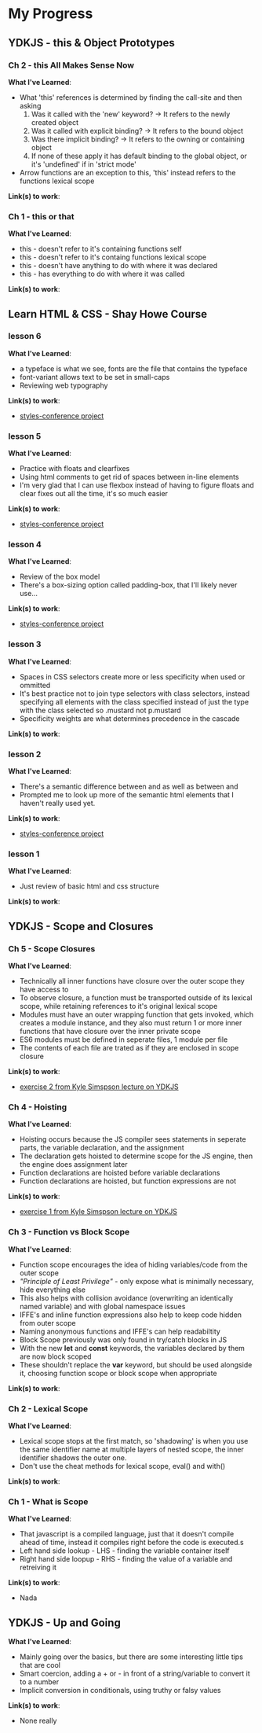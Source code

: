 # My Progress

## YDKJS - this & Object Prototypes
### Ch 2 - this All Makes Sense Now
**What I've Learned**:
* What 'this' references is determined by finding the call-site and then asking
	1. Was it called with the 'new' keyword? -> It refers to the newly created object
	2. Was it called with explicit binding? -> It refers to the bound object
	3. Was there implicit binding? -> It refers to the owning or containing object
	4. If none of these apply it has default binding to the global object, or it's 'undefined' if in 'strict mode'
* Arrow functions are an exception to this, 'this' instead refers to the functions lexical scope

**Link(s) to work**:

### Ch 1 - this or that
**What I've Learned**:
* this - doesn't refer to it's containing functions self
* this - doesn't refer to it's containg functions lexical scope
* this - doesn't have anything to do with where it was declared
* this - has everything to do with where it was called

**Link(s) to work**:

## Learn HTML & CSS - Shay Howe Course
### lesson 6
**What I've Learned**:
* a typeface is what we see, fonts are the file that contains the typeface
* font-variant allows text to be set in small-caps
* Reviewing web typography

**Link(s) to work**:
* [styles-conference project](https://github.com/sonorangirl/web-development-guide/tree/master/LearnHTML%26CSS/styles-conference)

### lesson 5
**What I've Learned**:
* Practice with floats and clearfixes
* Using html comments to get rid of spaces between in-line elements
* I'm very glad that I can use flexbox instead of having to figure floats and clear fixes out all the time, it's so much easier

**Link(s) to work**:
* [styles-conference project](https://github.com/sonorangirl/web-development-guide/tree/master/LearnHTML%26CSS/styles-conference)

### lesson 4
**What I've Learned**:
* Review of the box model
* There's a box-sizing option called padding-box, that I'll likely never use...

**Link(s) to work**:
* [styles-conference project](https://github.com/sonorangirl/web-development-guide/tree/master/LearnHTML%26CSS/styles-conference)

### lesson 3
**What I've Learned**:
* Spaces in CSS selectors create more or less specificity when used or ommitted
* It's best practice not to join type selectors with class selectors, instead specifying all elements with the class specified instead of just the type with the class selected so .mustard not p.mustard
* Specificity weights are what determines precedence in the cascade

**Link(s) to work**:

### lesson 2
**What I've Learned**:
* There's a semantic difference between <strong></strong> and <b></b> as well as between <em></em> and <i></i>
* Prompted me to look up more of the semantic html elements that I haven't really used yet.

**Link(s) to work**:
* [styles-conference project](https://github.com/sonorangirl/web-development-guide/tree/master/LearnHTML%26CSS/styles-conference)

### lesson 1
**What I've Learned**:
* Just review of basic html and css structure

**Link(s) to work**:


## YDKJS - Scope and Closures
### Ch 5 - Scope Closures
**What I've Learned**:
* Technically all inner functions have closure over the outer scope they have access to
* To observe closure, a function must be transported outside of its lexical scope, while retaining references to it's original lexical scope
* Modules must have an outer wrapping function that gets invoked, which creates a module instance, and they also must return 1 or more inner functions that have closure over the inner private scope
* ES6 modules must be defined in seperate files, 1 module per file
* The contents of each file are trated as if they are enclosed in scope closure

**Link(s) to work**:
* [exercise 2 from Kyle Simspson lecture on YDKJS](https://github.com/sonorangirl/web-development-guide/tree/master/You-Dont-Know-JS/Scope%26Closures/exercise-2)

### Ch 4 - Hoisting
**What I've Learned**:
* Hoisting occurs because the JS compiler sees statements in seperate parts, the variable declaration, and the assignment
* The declaration gets hoisted to determine scope for the JS engine, then the engine does assignment later
* Function declarations are hoisted before variable declarations
* Function declarations are hoisted, but function expressions are not

**Link(s) to work**:
* [exercise 1 from Kyle Simspson lecture on YDKJS](https://github.com/sonorangirl/web-development-guide/tree/master/You-Dont-Know-JS/Scope%26Closures/exercise-1)

### Ch 3 - Function vs Block Scope
**What I've Learned**:
* Function scope encourages the idea of hiding variables/code from the outer scope
* *"Principle of Least Privilege"* - only expose what is minimally necessary, hide everything else
* This also helps with collision avoidance (overwriting an identically named variable) and with global namespace issues
* IFFE's and inline function expressions also help to keep code hidden from outer scope
* Naming anonymous functions and IFFE's can help readabiltity
* Block Scope previously was only found in try/catch blocks in JS
* With the new **let** and **const** keywords, the variables declared by them are now block scoped
* These shouldn't replace the **var** keyword, but should be used alongside it, choosing function scope or block scope when appropriate

**Link(s) to work**:

### Ch 2 - Lexical Scope
**What I've Learned**:
* Lexical scope stops at the first match, so 'shadowing' is when you use the same identifier name at multiple layers of nested scope, the inner identifier shadows the outer one.
* Don't use the cheat methods for lexical scope, eval() and with()

**Link(s) to work**:

### Ch 1 - What is Scope
**What I've Learned**:
* That javascript is a compiled language, just that it doesn't compile ahead of time,
instead it compiles right before the code is executed.s
* Left hand side lookup - LHS - finding the variable container itself
* Right hand side loopup - RHS - finding the value of a variable and retreiving it

**Link(s) to work**:
* Nada

## YDKJS - Up and Going
**What I've Learned**:
* Mainly going over the basics, but there are some interesting little tips that are cool
* Smart coercion, adding a + or - in front of a string/variable to convert it to a number
* Implicit conversion in conditionals, using truthy or falsy values

**Link(s) to work**:
* None really